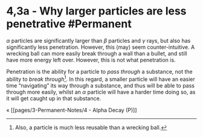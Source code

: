 # 4,3a - Why larger particles are less penetrative #Permanent 
$\alpha$ particles are significantly larger than $\beta$ particles and $\gamma$ rays, but also has significantly less penetration. However, this (may) seem counter-intuitive. A wrecking ball can more easily break through a wall than a bullet, and still have more energy left over. However, this is not what penetration is.

Penetration is the ability for a particle to *pass through* a substance, not the ability to *break through*[^1]. In this regard, a smaller particle will have an easier time “navigating” its way through a substance, and thus will be able to pass through more easily, whilst an $\alpha$ particle will have a harder time doing so, as it will get caught up in that substance. 

« [[pages/3-Permanent-Notes/4 - Alpha Decay (P)]]

[^1]: Also, a particle is much less reusable than a wrecking ball.